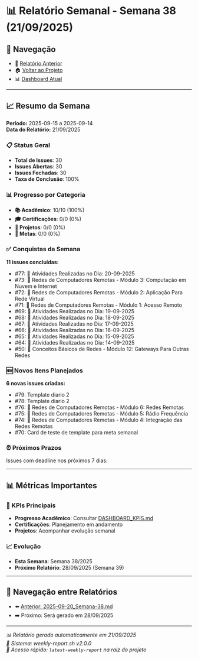 # 📊 Relatório Semanal - Semana 38 (21/09/2025)

## 🔗 Navegação
- 📄 [Relatório Anterior](./2025-09-20_Semana-38.md)
- 🏠 [Voltar ao Projeto](../../README.md)
- 📊 [Dashboard Atual](../../DASHBOARD_KPIS.md)

---

## 📈 Resumo da Semana
**Período:** 2025-09-15 a 2025-09-14  
**Data do Relatório:** 21/09/2025

### 📋 Status Geral
- **Total de Issues**: 30
- **Issues Abertas**: 30  
- **Issues Fechadas**: 30
- **Taxa de Conclusão**: 100%

### 📊 Progresso por Categoria
- **📚 Acadêmico**: 10/10 (100%)
- **🎓 Certificações**: 0/0 (0%)
- **🚀 Projetos**: 0/0 (0%)
- **🎯 Metas**: 0/0 (0%)

### ✅ Conquistas da Semana
**11 issues concluídas:**
- #77: 📝 Atividades Realizadas no Dia: 20-09-2025
- #73: 📖 Redes de Computadores Remotas - Módulo 3: Computação em Nuvem e Internet
- #72: 📖 Redes de Computadores Remotas - Módulo 2: Aplicação Para Rede Virtual
- #71: 📖 Redes de Computadores Remotas - Módulo 1: Acesso Remoto
- #69: 📝 Atividades Realizadas no Dia: 19-09-2025
- #68: 📝 Atividades Realizadas no Dia: 18-09-2025
- #67: 📝 Atividades Realizadas no Dia: 17-09-2025
- #66: 📝 Atividades Realizadas no Dia: 16-09-2025
- #65: 📝 Atividades Realizadas no Dia: 15-09-2025
- #64: 📝 Atividades Realizadas no Dia: 14-09-2025
- #50: 📖 Conceitos Básicos de Redes - Módulo 12: Gateways Para Outras Redes

### 🆕 Novos Itens Planejados
**6 novas issues criadas:**
- #79: Template diario 2
- #78: Template diario 2
- #76: 📖 Redes de Computadores Remotas - Módulo 6: Redes Remotas
- #75: 📖 Redes de Computadores Remotas - Módulo 5: Rádio Frequência
- #74: 📖 Redes de Computadores Remotas - Módulo 4: Integração das Redes Remotas
- #70: Card de teste de template para meta semanal

### ⏰ Próximos Prazos
Issues com deadline nos próximos 7 dias:

---

## 📊 Métricas Importantes

### 🎯 KPIs Principais
- **Progresso Acadêmico**: Consultar [DASHBOARD_KPIS.md](../../DASHBOARD_KPIS.md)
- **Certificações**: Planejamento em andamento
- **Projetos**: Acompanhar evolução semanal

### 📈 Evolução
- **Esta Semana**: Semana 38/2025
- **Próximo Relatório**: 28/09/2025 (Semana 39)

---

## 🔄 Navegação entre Relatórios
- ⬅️ [Anterior: 2025-09-20_Semana-38.md](./2025-09-20_Semana-38.md)
- ➡️ Próximo: Será gerado em 28/09/2025

---

*📊 Relatório gerado automaticamente em 21/09/2025*  
*🤖 Sistema: weekly-report.sh v2.0.0*  
*🔗 Acesso rápido: `latest-weekly-report` na raiz do projeto*

